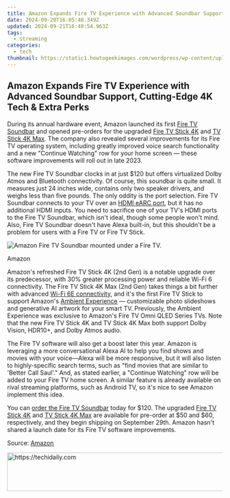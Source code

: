 ```yaml
---
title: Amazon Expands Fire TV Experience with Advanced Soundbar Support, Cutting-Edge 4K Tech & Extra Perks
date: 2024-09-20T16:05:48.349Z
updated: 2024-09-21T16:49:54.963Z
tags:
  - streaming
categories:
  - tech
thumbnail: https://static1.howtogeekimages.com/wordpress/wp-content/uploads/2023/09/33-1.png
---
```


## Amazon Expands Fire TV Experience with Advanced Soundbar Support, Cutting-Edge 4K Tech & Extra Perks

During its annual hardware event, Amazon launched its first [Fire TV Soundbar](http://www.amazon.com/Introducing-Amazon-Soundbar-speaker-Virtual/dp/B0C4BZ28PG/?tag=htg-v2-4uc0031-20&ascsubtag=UUhtgUeUpU2000425&asc%5Frefurl=https%3A%2F%2Fwww.howtogeek.com%2Famazon-bolsters-fire-tv-with-a-soundbar-new-4k-hardware-and-more%2F&asc%5Fcampaign=Short-Term) and opened pre-orders for the upgraded [Fire TV Stick 4K](http://www.amazon.com/All-new-Amazon-streaming-device-support/dp/B0BP9MDCQZ/?tag=htg-v2-4uc0031-20&ascsubtag=UUhtgUeUpU2000425&asc%5Frefurl=https%3A%2F%2Fwww.howtogeek.com%2Famazon-bolsters-fire-tv-with-a-soundbar-new-4k-hardware-and-more%2F&asc%5Fcampaign=Short-Term) and [TV Stick 4K Max](https://www.amazon.com/dp/B0BP9SNVH9/?tag=htg-v2-4uc0031-20&ascsubtag=UUhtgUeUpU2000425&asc%5Frefurl=https%3A%2F%2Fwww.howtogeek.com%2Famazon-bolsters-fire-tv-with-a-soundbar-new-4k-hardware-and-more%2F&asc%5Fcampaign=Short-Term). The company also revealed several improvements for its Fire TV operating system, including greatly improved voice search functionality and a new "Continue Watching" row for your home screen — these software improvements will roll out in late 2023.

 The new Fire TV Soundbar clocks in at just $120 but offers virtualized Dolby Atmos and Bluetooth connectivity. Of course, this soundbar is quite small. It measures just 24 inches wide, contains only two speaker drivers, and weighs less than five pounds. The only oddity is the port selection. Fire TV Soundbar connects to your TV over an [HDMI eARC port](https://snapchat-videos.techidaily.com/updated-the-ultimate-snapchat-checklist-for-engaging-content-for-2024/), but it has no additional HDMI inputs. You need to sacrifice one of your TV's HDMI ports to the Fire TV Soundbar, which isn't ideal, though some people won't mind. Also, Fire TV Soundbar doesn't have Alexa built-in, but this shouldn't be a problem for users with a Fire TV or Fire TV Stick.

![Amazon Fire TV Soundbar mounted under a Fire TV.](https://static1.howtogeekimages.com/wordpress/wp-content/uploads/2023/09/32.png) 

Amazon

 Amazon's refreshed Fire TV Stick 4K (2nd Gen) is a notable upgrade over its predecessor, with 30% greater processing power and reliable Wi-Fi 6 connectivity. The Fire TV Stick 4K Max (2nd Gen) takes things a bit further with advanced [Wi-Fi 6E connectivity](https://youtube-webster.techidaily.com/valuating-the-top-video-streaming-apps-for-phones-for-2024/), and it's the first Fire TV Stick to support Amazon's [Ambient Experience](https://www.amazon.com/gp/help/customer/display.html?nodeId=G2XGAC3JW2FRVLRF&tag=htg-v2-4uc0031-20&ascsubtag=UUhtgUeUpU2000425&asc%5Frefurl=https%3A%2F%2Fwww.howtogeek.com%2Famazon-bolsters-fire-tv-with-a-soundbar-new-4k-hardware-and-more%2F&asc%5Fcampaign=Short-Term) — customizable photo slideshows and generative AI artwork for your smart TV. Previously, the Ambient Experience was exclusive to Amazon's Fire TV Omni QLED Series TVs. Note that the new Fire TV Stick 4K and TV Stick 4K Max both support Dolby Vision, HDR10+, and Dolby Atmos audio.

 The Fire TV software will also get a boost later this year. Amazon is leveraging a more conversational Alexa AI to help you find shows and movies with your voice—Alexa will be more responsive, but it will also listen to highly-specific search terms, such as "find movies that are similar to 'Better Call Saul'." And, as stated earlier, a "Continue Watching" row will be added to your Fire TV home screen. A similar feature is already available on rival streaming platforms, such as Android TV, so it's nice to see Amazon implement this idea.

 You can [order the Fire TV Soundbar](http://www.amazon.com/Introducing-Amazon-Soundbar-speaker-Virtual/dp/B0C4BZ28PG/?tag=htg-v2-4uc0031-20&ascsubtag=UUhtgUeUpU2000425&asc%5Frefurl=https%3A%2F%2Fwww.howtogeek.com%2Famazon-bolsters-fire-tv-with-a-soundbar-new-4k-hardware-and-more%2F&asc%5Fcampaign=Short-Term) today for $120\. The upgraded [Fire TV Stick 4K](http://www.amazon.com/All-new-Amazon-streaming-device-support/dp/B0BP9MDCQZ/?tag=htg-v2-4uc0031-20&ascsubtag=UUhtgUeUpU2000425&asc%5Frefurl=https%3A%2F%2Fwww.howtogeek.com%2Famazon-bolsters-fire-tv-with-a-soundbar-new-4k-hardware-and-more%2F&asc%5Fcampaign=Short-Term) and [TV Stick 4K Max](https://www.amazon.com/dp/B0BP9SNVH9/?tag=htg-v2-4uc0031-20&ascsubtag=UUhtgUeUpU2000425&asc%5Frefurl=https%3A%2F%2Fwww.howtogeek.com%2Famazon-bolsters-fire-tv-with-a-soundbar-new-4k-hardware-and-more%2F&asc%5Fcampaign=Short-Term) are available for pre-order at $50 and $60, respectively, and they begin shipping on September 29th. Amazon hasn't shared a launch date for its Fire TV software improvements.

 Source: [Amazon](https://www.aboutamazon.com/news/devices/amazon-fall-event-2023-announcements)

<ins class="adsbygoogle"
     style="display:block"
     data-ad-format="autorelaxed"
     data-ad-client="ca-pub-7571918770474297"
     data-ad-slot="1223367746"></ins>

<ins class="adsbygoogle"
     style="display:block"
     data-ad-client="ca-pub-7571918770474297"
     data-ad-slot="8358498916"
     data-ad-format="auto"
     data-full-width-responsive="true"></ins>



<!-- affiliate ads begin -->
<a href="https://versadesk.pxf.io/c/5597632/1815679/21290" target="_top" id="1815679">
  <img src="//a.impactradius-go.com/display-ad/21290-1815679" border="0" alt="https://techidaily.com" width="728" height="90"/>
</a>
<img height="0" width="0" src="https://versadesk.pxf.io/i/5597632/1815679/21290" style="position:absolute;visibility:hidden;" border="0" />
<!-- affiliate ads end -->

